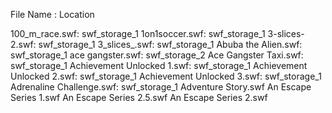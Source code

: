 File Name : Location

100_m_race.swf: swf_storage_1
1on1soccer.swf: swf_storage_1
3-slices-2.swf: swf_storage_1
3_slices_.swf: swf_storage_1
Abuba the Alien.swf: swf_storage_1
ace gangster.swf: swf_storage_2
Ace Gangster Taxi.swf: swf_storage_1
Achievement Unlocked 1.swf: swf_storage_1
Achievement Unlocked 2.swf: swf_storage_1
Achievement Unlocked 3.swf: swf_storage_1
Adrenaline Challenge.swf: swf_storage_1
Adventure Story.swf
An Escape Series 1.swf
An Escape Series 2.5.swf
An Escape Series 2.swf

